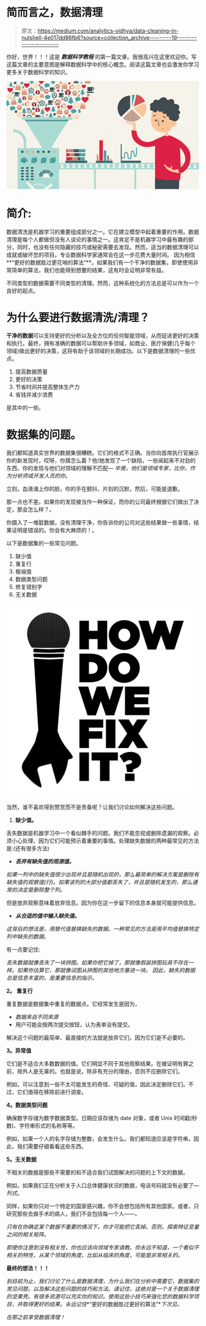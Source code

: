 # 简而言之，数据清理

> 原文：<https://medium.com/analytics-vidhya/data-cleaning-in-nutshell-4e017dd86fb6?source=collection_archive---------19----------------------->

你好，世界！！！这是 ***数据科学教程*** 的第一篇文章。我很高兴在这里欢迎你。写这篇文章的主要意图是解释数据科学中的核心概念。阅读这篇文章也会激发你学习更多关于数据科学的知识。

![](img/454fc039e6a5d1847f44f01c76488082.png)

# **简介:**

数据清洗是机器学习的重要组成部分之一。它在建立模型中起着重要的作用。数据清理是每个人都做但没有人谈论的事情之一。这肯定不是机器学习中最有趣的部分，同时，也没有任何隐藏的技巧或秘密需要去发现。然而，适当的数据清理可以成就或破坏您的项目。专业数据科学家通常会在这一步花费大量时间。
因为相信**“更好的数据胜过更花哨的算法”**。如果我们有一个干净的数据集，即使使用非常简单的算法，我们也能得到想要的结果，这有时会证明非常有益。

不同类型的数据需要不同类型的清理。然而，这种系统化的方法总是可以作为一个良好的起点。

# **为什么要进行数据清洗/清理？**

**干净的数据**可以支持更好的分析以及全方位的任何智能领域，从而促进更好的决策和执行。最终，拥有准确的数据可以帮助许多领域，如商业、医疗保健(几乎每个领域)做出更好的决策，这将有助于该领域的长期成功。以下是数据清理的一些优点。

1.  提高数据质量
2.  更好的决策
3.  节省时间并提高整体生产力
4.  省钱并减少浪费

是其中的一些。

# **数据集的问题。**

我们都知道真实世界的数据集很糟糕。它们的格式不正确。当你向首席执行官展示你的新发现时，哎呀，你猜怎么着？他/她发现了一个缺陷，一些闻起来不对劲的东西，你的发现与他们对领域的理解不匹配— *毕竟，他们是领域专家，比你，作为分析师或开发人员的你*。

立刻，血液涌上你的脸，你的手在颤抖，片刻的沉默，然后，可能是道歉。

那一点也不差。如果你的发现被当作一种保证，而你的公司最终根据它们做出了决定，那会怎么样？。

你摄入了一堆脏数据，没有清理干净，你告诉你的公司对这些结果做一些事情，结果证明是错误的。你会有大麻烦的！。

以下是数据集的一些常见问题。

1.  缺少值
2.  重复行
3.  极端值
4.  数据类型问题
5.  修复错别字
6.  无关数据

![](img/f89078e62e43a9d8d911cee1382f3ac8.png)

当然，谁不喜欢得到赞赏而不是责备呢？让我们讨论如何解决这些问题。

1.  **缺少值。**

丢失数据是机器学习中一个看似棘手的问题。我们不能忽视或删除遗漏的观察。必须小心处理，因为它们可能预示着重要的事情。处理缺失数据的两种最常见的方法是:(还有很多方法)

*   ***丢弃有缺失值的观测值。***

*如果一列中的缺失值很少出现并且是随机出现的，那么最简单的解决方案是删除有缺失值的观察值(行)。如果该列的大部分值都丢失了，并且是随机发生的，那么通常的决定是删除整个列。*

但是放弃观察意味着放弃信息。因为你在这一步留下的信息本身就可能提供信息。

*   ***从合适的值中输入缺失值。***

*这背后的想法是，用替代值替换缺失的数据。一种常见的方法是用平均值替换特定列中缺失的数据。*

有一点要记住:

*丢失数据就像丢失了一块拼图。如果你把它掉了，那就像假装拼图玩具不存在一样。如果你估算它，那就像试图从拼图的其他地方塞进一块。
因此，缺失的数据总是信息丰富的，是重要信息的指示。*

**2。** **重复行**

重复数据是数据集中重复的数据点。它经常发生是因为，

*   *数据来自不同来源*
*   用户可能会按两次提交按钮，认为表单没有提交。

解决这个问题的最简单、最直接的方法就是放弃它们，因为它们是不必要的。

**3。异常值**

它们是不适合大多数数据的值。它们明显不同于其他观察结果。在被证明有罪之前，局外人是无辜的。也就是说，除非有充分的理由，否则不应删除它们。

例如，可以注意到一些不太可能发生的奇怪、可疑的值，因此决定删除它们。不过，它们值得在移除前进行调查。

**4。数据类型问题**

确保数字存储为数字数据类型。日期应该存储为 date 对象，或者 Unix 时间戳(秒数)、字符串形式的名称等等。

例如，如果一个人的名字存储为整数，会发生什么。我们都知道应该是字符串。因此，我们需要仔细看看这些东西。

**5。无关数据**

不相关的数据是那些不需要的和不适合我们试图解决的问题的上下文的数据。

例如，如果我们正在分析关于人口总体健康状况的数据，电话号码就没有必要了— *列式*。

同样，如果你只对一个特定的国家感兴趣，你不会想包括所有其他国家。或者，只研究那些去做手术的病人，我们不会包括每一个人——*。*

*只有在你确定某个数据不重要的情况下，你才可能把它丢掉。否则，探索特征变量之间的相关矩阵。*

*即使你注意到没有相关性，你也应该向领域专家请教。你永远不知道，一个看似不相关的特性，从某个领域的角度，比如从临床的角度，可能是非常相关的。*

****最终的想法！！！****

*到目前为止，我们讨论了什么是数据清理，为什么我们在分析中需要它，数据集的常见问题，以及解决这些问题的技巧和方法。请记住，这绝对是一个关于数据清理的坚果壳。有很多资源可以充实你的知识。使用这些小技巧来强化您的数据科学项目，并取得更好的结果。永远记住**“更好的数据胜过更好的算法”**下次见。*

*在那之前享受数据清理！*